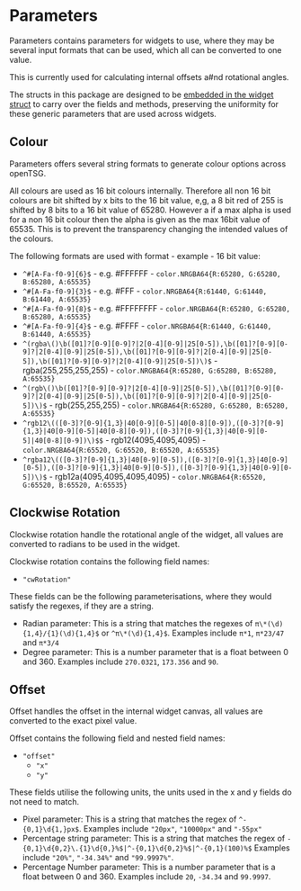 # Parameters

Parameters contains parameters for widgets to use, where they may
be several input formats that can be used, which all can be converted to one value.

This is currently used for calculating internal offsets a#nd rotational angles.

The structs in this package are designed to be [embedded in the widget struct](https://gobyexample.com/struct-embedding)
to carry over the fields and methods, preserving the uniformity for these
generic parameters that are used across widgets.

## Colour

Parameters offers several string formats to generate colour options
across openTSG.

All colours are used as 16 bit colours internally.
Therefore all non 16 bit colours are bit shifted by x bits to the 16 bit
value, e,g, a 8 bit red of 255 is shifted by 8 bits to a 16 bit value of 65280.
However a if a max alpha is used for a non 16 bit colour then the alpha
is given as the max 16bit value of 65535. This is to prevent the
transparency changing the intended values of the colours.

The following formats are used
with format - example - 16 bit value:

- `^#[A-Fa-f0-9]{6}$` - e.g. #FFFFFF - `color.NRGBA64{R:65280, G:65280, B:65280, A:65535}`
- `^#[A-Fa-f0-9]{3}$` - e.g. #FFF - `color.NRGBA64{R:61440, G:61440, B:61440, A:65535}`
- `^#[A-Fa-f0-9]{8}$` - e.g. #FFFFFFFF - `color.NRGBA64{R:65280, G:65280, B:65280, A:65535}`
- `^#[A-Fa-f0-9]{4}$` - e.g. #FFFF - `color.NRGBA64{R:61440, G:61440, B:61440, A:65535}`
- `^(rgba\()\b([01]?[0-9][0-9]?|2[0-4][0-9]|25[0-5]),\b([01]?[0-9][0-9]?|2[0-4][0-9]|25[0-5]),\b([01]?[0-9][0-9]?|2[0-4][0-9]|25[0-5]),\b([01]?[0-9][0-9]?|2[0-4][0-9]|25[0-5])\)$` - rgba(255,255,255,255) - `color.NRGBA64{R:65280, G:65280, B:65280, A:65535}`
- `^(rgb\()\b([01]?[0-9][0-9]?|2[0-4][0-9]|25[0-5]),\b([01]?[0-9][0-9]?|2[0-4][0-9]|25[0-5]),\b([01]?[0-9][0-9]?|2[0-4][0-9]|25[0-5])\)$` - rgb(255,255,255) - `color.NRGBA64{R:65280, G:65280, B:65280, A:65535}`
- `^rgb12\(([0-3]?[0-9]{1,3}|40[0-9][0-5]|40[0-8][0-9]),([0-3]?[0-9]{1,3}|40[0-9][0-5]|40[0-8][0-9]),([0-3]?[0-9]{1,3}|40[0-9][0-5]|40[0-8][0-9])\)$$` - rgb12(4095,4095,4095) - `color.NRGBA64{R:65520, G:65520, B:65520, A:65535}`
- `^rgba12\(([0-3]?[0-9]{1,3}|40[0-9][0-5]),([0-3]?[0-9]{1,3}|40[0-9][0-5]),([0-3]?[0-9]{1,3}|40[0-9][0-5]),([0-3]?[0-9]{1,3}|40[0-9][0-5])\)$` - rgb12a(4095,4095,4095,4095) - `color.NRGBA64{R:65520, G:65520, B:65520, A:65535}`

## Clockwise Rotation

Clockwise rotation handle the rotational angle of
the widget, all values are converted to radians to
be used in the widget.

Clockwise rotation contains the following field names:

- `"cwRotation"`

These fields can be the following parameterisations,
where they would satisfy the regexes, if they are a string.

- Radian parameter: This is a string that matches the regexes of `π\*(\d){1,4}/{1}(\d){1,4}$` or
`^π\*(\d){1,4}$`. Examples include `π*1`, `π*23/47` and `π*3/4`
- Degree parameter: This is a number parameter that is a float between 0 and 360.
Examples include `270.0321`, `173.356` and `90`.

## Offset

Offset handles the offset in the internal widget canvas,
all values are converted to the exact pixel value.

Offset contains the following field and nested field names:

- `"offset"`
  - `"x"`
  - `"y"`

These fields utilise the following units, the units
used in the x and y fields do not need to match.

- Pixel parameter: This is a string that matches the regex of `^-{0,1}\d{1,}px$`.
Examples include `"20px"`, `"10000px"` and `"-55px"`
- Percentage string parameter: This is a string that matches the regex of
`-{0,1}\d{0,2}\.{1}\d{0,}%$|^-{0,1}\d{0,2}%$|^-{0,1}(100)%$`
Examples include `"20%"`, `"-34.34%"` and `"99.9997%"`.
- Percentage Number parameter: This is a number parameter that is a float between 0 and 360.
Examples include `20`, `-34.34` and `99.9997`.

